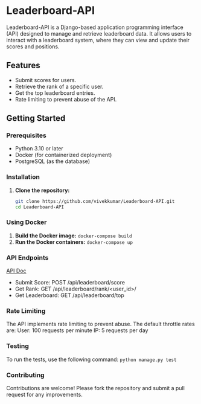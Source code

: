 # Leaderboard-API

Leaderboard-API is a Django-based application programming interface (API) designed to manage and retrieve leaderboard data. It allows users to interact with a leaderboard system, where they can view and update their scores and positions.

## Features

- Submit scores for users.
- Retrieve the rank of a specific user.
- Get the top leaderboard entries.
- Rate limiting to prevent abuse of the API.

## Getting Started

### Prerequisites

- Python 3.10 or later
- Docker (for containerized deployment)
- PostgreSQL (as the database)

### Installation

1. **Clone the repository:**

   ```bash
   git clone https://github.com/vivekkumar/Leaderboard-API.git
   cd Leaderboard-API
   ```
### Using Docker
1. **Build the Docker image:**
`docker-compose build`
2. **Run the Docker containers:**
`docker-compose up`

### API Endpoints
[API Doc](https://documenter.getpostman.com/view/42225946/2sB2cUBiEX)
- Submit Score: POST /api/leaderboard/score
- Get Rank: GET /api/leaderboard/rank/<user_id>/
- Get Leaderboard: GET /api/leaderboard/top

### Rate Limiting
The API implements rate limiting to prevent abuse. The default throttle rates are:
User: 100 requests per minute
IP: 5 requests per day

### Testing
To run the tests, use the following command:
`python manage.py test`

### Contributing
Contributions are welcome! Please fork the repository and submit a pull request for any improvements.